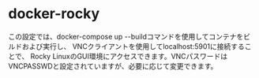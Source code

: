 # docker-rocky

この設定では、docker-compose up --buildコマンドを使用してコンテナをビルドおよび実行し、
VNCクライアントを使用してlocalhost:5901に接続することで、
Rocky LinuxのGUI環境にアクセスできます。VNCパスワードはVNCPASSWDと設定されていますが、必要に応じて変更できます。
